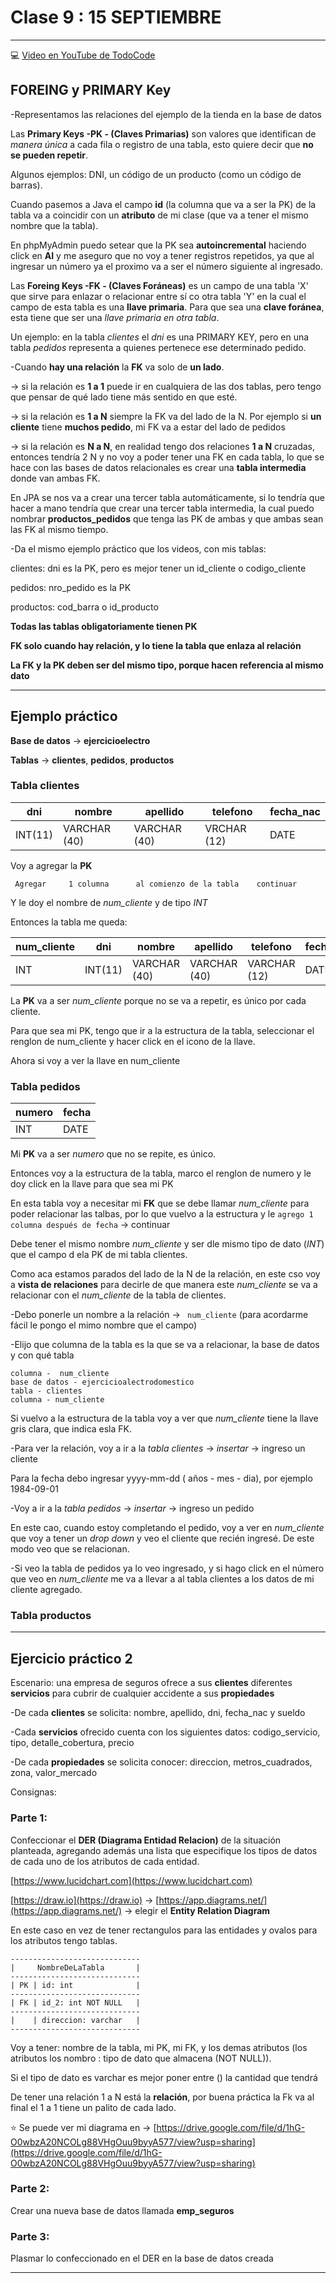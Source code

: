 # Clase 9 : 15 SEPTIEMBRE


---

:computer: [Video en YouTube de TodoCode](https://www.youtube.com/watch?v=tyyhIsDmVM0&list=PLQxX2eiEaqbwcW3dkmUqJq7B-SXHyCglf&index=5)

## FOREING y PRIMARY Key

-Representamos las relaciones del ejemplo de la tienda en la base de datos

Las **Primary Keys -PK - (Claves Primarias)** son valores que identifican de *manera única* a cada fila o registro de una tabla, esto quiere decir que **no se pueden repetir**.

Algunos ejemplos: DNI, un código de un producto (como un código de barras).

Cuando pasemos a Java el campo **id** (la columna que va a ser la PK) de la tabla va a coincidir con un **atributo** de mi clase (que va a tener el mismo nombre que la tabla).


En phpMyAdmin puedo setear que la PK sea **autoincremental** haciendo click en **AI** y me aseguro que no voy a tener registros repetidos, ya que al ingresar un número ya el proximo va a ser el número siguiente al ingresado.


Las **Foreing Keys -FK - (Claves Foráneas)** es un campo de una tabla 'X' que sirve para enlazar o relacionar entre sí co otra tabla 'Y' en la cual el campo de esta tabla es una **llave primaria**. Para que sea una **clave foránea**, esta tiene que ser una *llave primaria en otra tabla*. 

Un ejemplo: en la tabla *clientes* el *dni* es una PRIMARY KEY, pero en una tabla *pedidos* representa a quienes pertenece ese determinado pedido.


-Cuando **hay una relación** la **FK** va solo de **un lado**.

-> si la relación es **1 a 1** puede ir en cualquiera de las dos tablas, pero tengo que pensar de qué lado tiene más sentido en que esté.

-> si la relación es **1 a N** siempre la FK va del lado de la N. Por ejemplo si **un cliente** tiene **muchos pedido**, mi FK va a estar del lado de pedidos

-> si la relación es **N a N**, en realidad tengo dos relaciones  **1 a N** cruzadas, entonces tendría 2 N y no voy a poder tener una FK en cada tabla, lo que se hace con las bases de datos relacionales es crear una **tabla intermedia** donde van ambas FK.

En JPA se nos va a crear una tercer tabla automáticamente, si lo tendría que hacer a mano tendría que crear una tercer tabla intermedia, la cual puedo nombrar **productos_pedidos** que tenga las PK de ambas y que ambas sean las FK al mismo tiempo.

-Da el mismo ejemplo práctico que los videos, con mis tablas:

clientes: dni es la PK, pero es mejor tener un id_cliente o codigo_cliente

pedidos: nro_pedido es la PK

productos: cod_barra o id_producto


**Todas las tablas obligatoriamente tienen PK**

**FK solo cuando hay relación, y lo tiene la tabla que enlaza al relación**

**La FK y la PK deben ser del mismo tipo, porque hacen referencia al mismo dato**


---

## Ejemplo práctico

**Base de datos** -> **ejercicioelectro**

**Tablas** -> **clientes**, **pedidos**, **productos**

### Tabla clientes

| dni | nombre | apellido | telefono | fecha_nac |
| --- | ------ | -------- | -------- | ----------|
| INT(11) | VARCHAR (40) | VARCHAR (40) | VRCHAR (12) | DATE |

Voy a agregar la **PK**

``` Agregar     1 columna      al comienzo de la tabla    continuar```

Y le doy el nombre de *num_cliente* y de tipo *INT*

Entonces la tabla me queda:

| num_cliente | dni | nombre | apellido | telefono | fecha_nac |
| ----------- | --- | ------ | -------- | -------- | ----------|
| INT | INT(11) | VARCHAR (40) | VARCHAR (40) | VARCHAR (12) | DATE |


La **PK** va a ser *num_cliente* porque no se va a repetir, es único por cada cliente.

Para que sea mi PK, tengo que ir a la estructura de la tabla, seleccionar el renglon de num_cliente y hacer click en el icono de la llave.

Ahora si voy a ver la llave en num_cliente


### Tabla pedidos

| numero | fecha |
| ------ | ----- |
| INT | DATE |

Mi **PK** va a ser *numero* que no se repite, es único.

Entonces voy a la estructura de la tabla, marco el renglon de numero y le doy click en la llave para que sea mi PK

En esta tabla voy a necesitar mi **FK** que se debe llamar *num_cliente* para poder relacionar las talbas, por lo que vuelvo a la estructura y le ```agrego 1 columna después de fecha``` -> continuar

Debe tener el mismo nombre *num_cliente* y ser dle mismo tipo de dato (*INT*) que el campo d ela PK de mi tabla clientes.

Como aca estamos parados del lado de la N de la relación, en este cso voy a **vista de relaciones** para decirle de que manera este *num_cliente* se va a relacionar con el *num_cliente* de la tabla de clientes.

-Debo ponerle un nombre a la relación -> ``` num_cliente```  (para acordarme fácil le pongo el mimo nombre que el campo)

-Elijo que columna de la tabla es la que se va a relacionar, la base de datos y con qué tabla

``` 
columna -  num_cliente
base de datos - ejercicioalectrodomestico
tabla - clientes
columna - num_cliente
```

Si vuelvo a la estructura de la tabla voy a ver que *num_cliente* tiene la llave gris clara, que indica esla FK.


-Para ver la relación, voy a ir a la *tabla clientes* -> *insertar* -> ingreso un cliente

Para la fecha debo ingresar yyyy-mm-dd  ( años - mes - dia), por ejemplo 1984-09-01

-Voy a ir a la *tabla pedidos* -> *insertar* -> ingreso un pedido

En este cao, cuando estoy completando el pedido, voy a ver en *num_cliente* que voy a tener un *drop down* y veo el cliente que recién ingresé. De este modo veo que se relacionan.

-Si veo la tabla de pedidos ya lo veo ingresado, y si hago click en el número que veo en *num_cliente* me va a llevar a al tabla clientes a los datos de mi cliente agregado.

### Tabla productos

---

## Ejercicio práctico 2

Escenario: una empresa de seguros ofrece a sus **clientes** diferentes **servicios** para cubrir de cualquier accidente a sus **propiedades**

-De cada **clientes** se solicita: nombre, apellido, dni, fecha_nac y sueldo

-Cada **servicios** ofrecido cuenta con los siguientes datos: codigo_servicio, tipo, detalle_cobertura, precio

-De cada **propiedades** se solicita conocer: direccion, metros_cuadrados, zona, valor_mercado

Consignas:

### Parte 1:

Confeccionar el **DER (Diagrama Entidad Relacion)** de la situación planteada, agregando además una lista que especifique los tipos de datos de cada uno de los atributos de cada entidad.

[https://www.lucidchart.com](https://www.lucidchart.com)

[https://draw.io](https://draw.io) -> [https://app.diagrams.net/](https://app.diagrams.net/) -> elegir el **Entity Relation Diagram**

En este caso en vez de tener rectangulos para las entidades y ovalos para los atributos tengo tablas.

```
-----------------------------
|     NombreDeLaTabla       |
-----------------------------
| PK | id: int              |
-----------------------------
| FK | id_2: int NOT NULL   |
-----------------------------
|    | direccion: varchar   |
-----------------------------
 ```
 
 Voy a tener: nombre de la tabla, mi PK, mi FK, y los demas atributos (los atributos los nombro : tipo de dato que almacena (NOT NULL)).
 
Si el tipo de dato es varchar es mejor poner entre () la cantidad que tendrá

De tener una relación 1 a N está la **relación**, por  buena práctica la Fk va al final el 1 a 1 tiene un palito de cada lado.

⭐ Se puede ver mi diagrama en -> [https://drive.google.com/file/d/1hG-O0wbzA20NCOLg88VHgOuu9byyA577/view?usp=sharing](https://drive.google.com/file/d/1hG-O0wbzA20NCOLg88VHgOuu9byyA577/view?usp=sharing)



### Parte 2:

Crear una nueva base de datos llamada **emp_seguros**



### Parte 3:

Plasmar lo confeccionado en el DER en la base de datos creada


---

